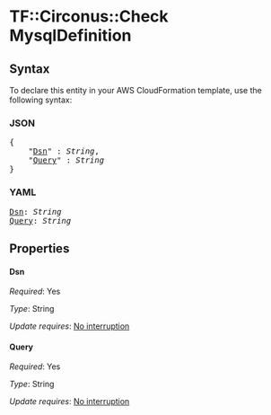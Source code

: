 # TF::Circonus::Check MysqlDefinition

## Syntax

To declare this entity in your AWS CloudFormation template, use the following syntax:

### JSON

<pre>
{
    "<a href="#dsn" title="Dsn">Dsn</a>" : <i>String</i>,
    "<a href="#query" title="Query">Query</a>" : <i>String</i>
}
</pre>

### YAML

<pre>
<a href="#dsn" title="Dsn">Dsn</a>: <i>String</i>
<a href="#query" title="Query">Query</a>: <i>String</i>
</pre>

## Properties

#### Dsn

_Required_: Yes

_Type_: String

_Update requires_: [No interruption](https://docs.aws.amazon.com/AWSCloudFormation/latest/UserGuide/using-cfn-updating-stacks-update-behaviors.html#update-no-interrupt)

#### Query

_Required_: Yes

_Type_: String

_Update requires_: [No interruption](https://docs.aws.amazon.com/AWSCloudFormation/latest/UserGuide/using-cfn-updating-stacks-update-behaviors.html#update-no-interrupt)

